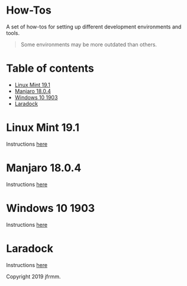 # How-Tos

A set of how-tos for setting up different development environments and tools.

> Some environments may be more outdated than others.

# Table of contents

- [Linux Mint 19.1](#linux-mint-19.1)
- [Manjaro 18.0.4](#manjaro-18.0.4)
- [Windows 10 1903](#windows-10-1903)
- [Laradock](#laradock)

# Linux Mint 19.1

Instructions [here](./LINUX-MINT-19.1.md)

# Manjaro 18.0.4

Instructions [here](./MANJARO-18.0.4.md)

# Windows 10 1903

Instructions [here](./WINDOWS-10-1903.md)

# Laradock

Instructions [here](./LARADOCK.md)

Copyright 2019 jfrmm.
